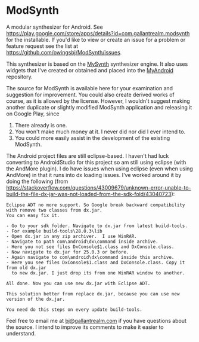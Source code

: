 # ModSynth

A modular synthesizer for Android.  See https://play.google.com/store/apps/details?id=com.gallantrealm.modsynth for the installable.  If you'd like to view or create an issue for a problem or feature request see the list at https://github.com/owingsbj/ModSynth/issues.

This synthesizer is based on the [MySynth](https://github.com/owingsbj/MySynth) synthesizer engine.   It also uses widgets that I've created or obtained and placed into the [MyAndroid](https://github.com/owingsbj/MyAndroid) repository.

The source for ModSynth is available here for your examination and suggestion for improvement.  You could also create derived works of course, as it is allowed by the license.  However, I wouldn't suggest making another duplicate or slightly modified ModSynth application and releasing it on Google Play, since

1. There already is one.
2. You won't make much money at it.  I never did nor did I ever intend to.
3. You could more easily assist in the development of the existing ModSynth.

The Android project files are still eclipse-based.  I haven't had luck converting to AndroidStudio for this project so am still using eclipse (with the AndMore plugin).  I do have issues when using eclipse (even when using AndMore) in that it runs into dx loading issues.  I've worked around it by doing the following (from https://stackoverflow.com/questions/43009679/unknown-error-unable-to-build-the-file-dx-jar-was-not-loaded-from-the-sdk-fold/43040723):

```
Eclipse ADT no more support. So Google break backward compatibility with remove two classes from dx.jar.
You can easy fix it.

- Go to your sdk folder. Navigate to dx.jar from latest build-tools.
- For example build-tools\28.0.3\lib
- Open dx.jar in any zip archiver.  I use WinRAR.
- Navigate to path com\android\dx\command inside archive.
- Here you not see files DxConsole$1.class and DxConsole.class.
- Now navigate to dx.jar for 25.0.3 or before.
- Again navigate to com\android\dx\command inside this archive.
- Here you see files DxConsole$1.class and DxConsole.class. Copy it from old dx.jar
  to new dx.jar. I just drop its from one WinRAR window to another.

All done. Now you can use new dx.jar with Eclipse ADT.

This solution better from replace dx.jar, because you can use new version of the dx.jar.

You need do this steps on every update build-tools.
```

Feel free to email me at bj@gallantrealm.com if you have questions about the source.  I intend to improve its comments to make it easier to understand.

